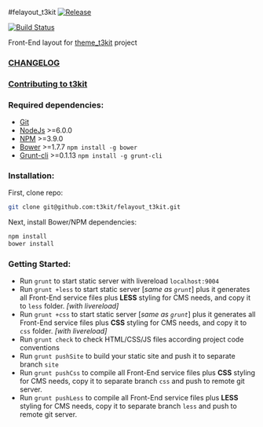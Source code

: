 #felayout_t3kit
[![Release](https://img.shields.io/github/release/t3kit/felayout_t3kit.svg?style=flat-square)](https://github.com/t3kit/felayout_t3kit/releases)

[![Build Status](https://travis-ci.org/t3kit/felayout_t3kit.svg?branch=master)](https://travis-ci.org/t3kit/felayout_t3kit)

Front-End layout for [theme_t3kit](https://github.com/t3kit/theme_t3kit) project

### [CHANGELOG](https://github.com/t3kit/felayout_t3kit/blob/master/CHANGELOG.md)
### [Contributing to t3kit](https://github.com/t3kit/t3kit/blob/master/CONTRIBUTING.md)

### Required dependencies:

- [Git](https://git-scm.com/)
- [NodeJs](http://nodejs.org/) >=6.0.0
- [NPM](https://github.com/npm/npm) >=3.9.0
- [Bower](http://bower.io/) >=1.7.7 `npm install -g bower`
- [Grunt-cli](http://gruntjs.com/) >=0.1.13 `npm install -g grunt-cli`

### Installation:

First, clone repo:
```bash
git clone git@github.com:t3kit/felayout_t3kit.git
```

Next, install Bower/NPM dependencies:

```bash
npm install
bower install
```

### Getting Started:

- Run `grunt` to start static server with livereload `localhost:9004`
- Run `grunt +less` to start static server [_same as `grunt`_] plus it generates all Front-End service files plus **LESS** styling for CMS needs, and copy it to `less` folder. _[with livereload]_
- Run `grunt +css` to start static server [_same as `grunt`_] plus it generates all Front-End service files plus **CSS** styling for CMS needs, and copy it to `css` folder. _[with livereload]_
- Run `grunt check` to check HTML/CSS/JS files according project code conventions
- Run `grunt pushSite` to build your static site and push it to separate branch `site`
- Run `grunt pushCss` to compile all Front-End service files plus **CSS** styling for CMS needs, copy it to separate branch `css` and push to remote git server.
- Run `grunt pushLess` to compile all Front-End service files plus **LESS** styling for CMS needs, copy it to separate branch `less` and push to remote git server.
